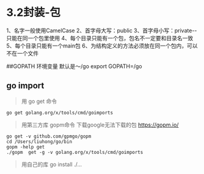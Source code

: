 # 3.2封装-包

1、名字一般使用CamelCase
2、首字母大写：public
3、首字母小写：private--只能在同一个包里使用
4、每个目录只能有一个包，包名不一定要和目录名一致
5、每个目录只能有一个main包
6、为结构定义的方法必须放在同一个包内，可以不在一个文件

##GOPATH 环境变量
默认是～/go
export GOPATH=/go

## go import
>用 go get 命令

    go get golang.org/x/tools/cmd/goimports
    
>用第三方库 gopm命令 下载google无法下载的包  https://gopm.io/
  
    go get -v github.com/gpmgo/gopm
    cd /Users/liuhong/go/bin
    gopm -help get
    ./gopm  get -g -v golang.org/x/tools/cmd/goimports
    
>用自己的库 go install ./...    